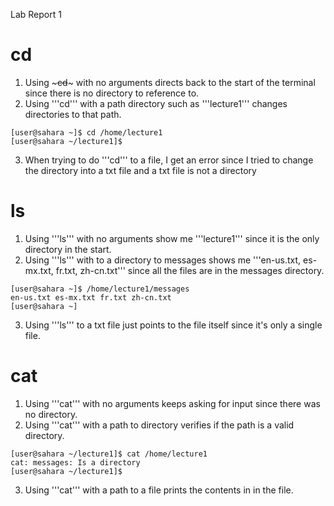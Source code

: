 Lab Report 1

# cd
1. Using ~~~cd~~~ with no arguments directs back to the start of the terminal since there is no directory to reference to.
2. Using '''cd''' with a path directory such as '''lecture1''' changes directories to that path.
~~~
[user@sahara ~]$ cd /home/lecture1
[user@sahara ~/lecture1]$
~~~
3. When trying to do '''cd''' to a file, I get an error since I tried to change the directory into a txt file and a txt file is not a directory

# ls
1. Using '''ls''' with no arguments show me '''lecture1''' since it is the only directory in the start.
2. Using '''ls''' with to a directory to messages shows me '''en-us.txt, es-mx.txt, fr.txt, zh-cn.txt''' since all the files are in the messages directory.
~~~
[user@sahara ~]$ /home/lecture1/messages
en-us.txt es-mx.txt fr.txt zh-cn.txt
[user@sahara ~]
~~~
3. Using '''ls''' to a txt file just points to the file itself since it's only a single file.

# cat
1. Using '''cat''' with no arguments keeps asking for input since there was no directory.
2. Using '''cat''' with a path to directory verifies if the path is a valid directory.
~~~
[user@sahara ~/lecture1]$ cat /home/lecture1
cat: messages: Is a directory
[user@sahara ~/lecture1]$
~~~
3. Using '''cat''' with a path to a file prints the contents in in the file.
